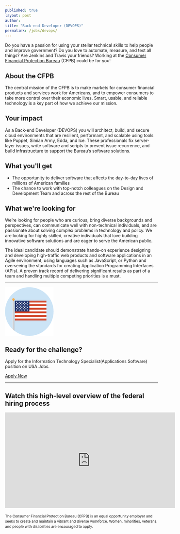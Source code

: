 ```yaml
---
published: true
layout: post
author:
title: "Back-end Developer (DEVOPS)"
permalink: /jobs/devops/
---
```


Do you have a passion for using your stellar technical skills to help people
and improve government? Do you love to automate, measure, and test
all things? Are Jenkins and Travis your friends? Working at the [Consumer
Financial Protection Bureau](http://www.consumerfinance.gov/) (CFPB) could be for you!

## About the CFPB

The central mission of the CFPB is to make markets for consumer financial
products and services work for Americans, and to empower consumers to take
more control over their economic lives. Smart, usable, and reliable technology
is a key part of how we achieve our mission.

## Your impact

As a Back-end Developer (DEVOPS) you will architect, build, and secure cloud
environments that are resilient, performant, and scalable using tools like
Puppet, Simian Army, Edda, and Ice. These professionals fix server-layer issues,
write software and scripts to prevent issue recurrence, and build infrastructure
to support the Bureau’s software solutions.

## What you'll get

- The opportunity to deliver software that affects the day-to-day lives of millions of American families
- The chance to work with top-notch colleagues on the Design and Development Team and across the rest of the Bureau

## What we're looking for

We’re looking for people who are curious, bring diverse backgrounds
and perspectives, can communicate well with non-technical individuals,
and are passionate about solving complex problems in technology and policy.
We are looking for highly skilled, creative individuals that love
building innovative software solutions and are eager to serve the American public.

The ideal candidate should demonstrate hands-on experience designing and
developing high-traffic web products and software applications in an Agile
environment, using languages such as JavaScript, or Python and overseeing the
standards for creating Application Programming Interfaces (APIs). A proven
track record of delivering significant results as part of a team and handling
multiple competing priorities is a must.

---

<img src="../../img/flag.png" alt="" class="pull-r">

## Ready for the challenge?

Apply for the Information Technology Specialist(Applications Software) position on USA Jobs.

<a class="btn btn__super" href="https://www.usajobs.gov/GetJob/ViewDetails/405469200">Apply Now</a>

---

## Watch this high-level overview of the federal hiring process

<iframe width="560" height="315" src="https://www.youtube.com/embed/XCbZnTIeTOY" frameborder="0" allowfullscreen></iframe>


<small>The Consumer Financial Protection Bureau (CFPB) is an equal
opportunity employer and seeks to create and maintain a
vibrant and diverse workforce. Women, minorities, veterans,
and people with disabilities are encouraged to apply.</small>
